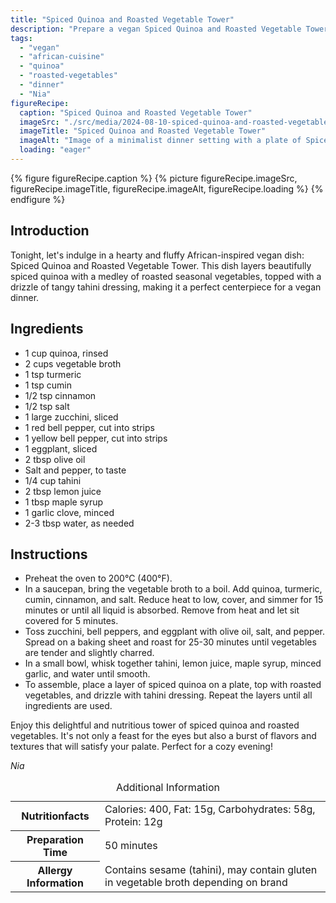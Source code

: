 ```yaml
---
title: "Spiced Quinoa and Roasted Vegetable Tower"
description: "Prepare a vegan Spiced Quinoa and Roasted Vegetable Tower, featuring turmeric and cumin-spiced quinoa with layers of roasted vegetables and a tahini dressing."
tags:
  - "vegan"
  - "african-cuisine"
  - "quinoa"
  - "roasted-vegetables"
  - "dinner"
  - "Nia"
figureRecipe: 
  caption: "Spiced Quinoa and Roasted Vegetable Tower"
  imageSrc: "./src/media/2024-08-10-spiced-quinoa-and-roasted-vegetable-tower-1550.png"
  imageTitle: "Spiced Quinoa and Roasted Vegetable Tower"
  imageAlt: "Image of a minimalist dinner setting with a plate of Spiced Quinoa and Roasted Vegetable Tower, elegantly layered and drizzled with tahini."
  loading: "eager"
---
```


{% figure figureRecipe.caption %}
{% picture figureRecipe.imageSrc, figureRecipe.imageTitle, figureRecipe.imageAlt, figureRecipe.loading %}
{% endfigure %}

## Introduction

Tonight, let's indulge in a hearty and fluffy African-inspired vegan dish: Spiced Quinoa and Roasted Vegetable Tower. This dish layers beautifully spiced quinoa with a medley of roasted seasonal vegetables, topped with a drizzle of tangy tahini dressing, making it a perfect centerpiece for a vegan dinner.

## Ingredients

- 1 cup quinoa, rinsed
- 2 cups vegetable broth
- 1 tsp turmeric
- 1 tsp cumin
- 1/2 tsp cinnamon
- 1/2 tsp salt
- 1 large zucchini, sliced
- 1 red bell pepper, cut into strips
- 1 yellow bell pepper, cut into strips
- 1 eggplant, sliced
- 2 tbsp olive oil
- Salt and pepper, to taste
- 1/4 cup tahini
- 2 tbsp lemon juice
- 1 tbsp maple syrup
- 1 garlic clove, minced
- 2-3 tbsp water, as needed

## Instructions

- Preheat the oven to 200°C (400°F).
- In a saucepan, bring the vegetable broth to a boil. Add quinoa, turmeric, cumin, cinnamon, and salt. Reduce heat to low, cover, and simmer for 15 minutes or until all liquid is absorbed. Remove from heat and let sit covered for 5 minutes.
- Toss zucchini, bell peppers, and eggplant with olive oil, salt, and pepper. Spread on a baking sheet and roast for 25-30 minutes until vegetables are tender and slightly charred.
- In a small bowl, whisk together tahini, lemon juice, maple syrup, minced garlic, and water until smooth.
- To assemble, place a layer of spiced quinoa on a plate, top with roasted vegetables, and drizzle with tahini dressing. Repeat the layers until all ingredients are used.

Enjoy this delightful and nutritious tower of spiced quinoa and roasted vegetables. It's not only a feast for the eyes but also a burst of flavors and textures that will satisfy your palate. Perfect for a cozy evening!

*Nia*

<table><caption class='sr-only'>Additional Information</caption><tr><th>Nutritionfacts</th><td>Calories: 400, Fat: 15g, Carbohydrates: 58g, Protein: 12g&nbsp;</td></tr><tr><th>Preparation Time</th><td>50 minutes&nbsp;</td></tr><tr><th>Allergy Information</th><td>Contains sesame (tahini), may contain gluten in vegetable broth depending on brand&nbsp;</td></tr></table>

